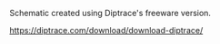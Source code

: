 Schematic created using Diptrace's freeware version.

https://diptrace.com/download/download-diptrace/